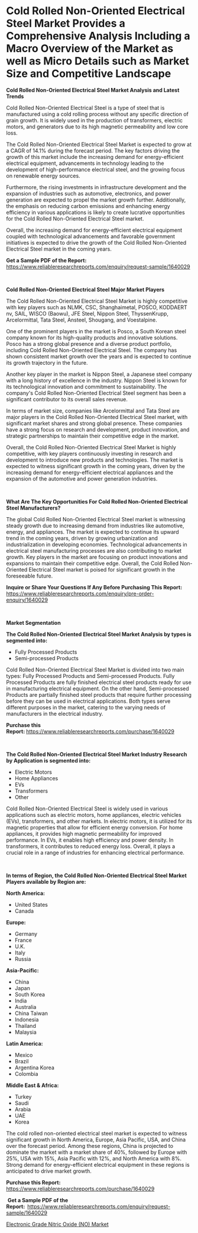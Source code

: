 <p><h1>Cold Rolled Non-Oriented Electrical Steel Market Provides a Comprehensive Analysis Including a Macro Overview of the Market as well as Micro Details such as Market Size and Competitive Landscape</h1></p><p><strong>Cold Rolled Non-Oriented Electrical Steel Market Analysis and Latest Trends</strong></p>
<p><p>Cold Rolled Non-Oriented Electrical Steel is a type of steel that is manufactured using a cold rolling process without any specific direction of grain growth. It is widely used in the production of transformers, electric motors, and generators due to its high magnetic permeability and low core loss.</p><p>The Cold Rolled Non-Oriented Electrical Steel Market is expected to grow at a CAGR of 14.1% during the forecast period. The key factors driving the growth of this market include the increasing demand for energy-efficient electrical equipment, advancements in technology leading to the development of high-performance electrical steel, and the growing focus on renewable energy sources. </p><p>Furthermore, the rising investments in infrastructure development and the expansion of industries such as automotive, electronics, and power generation are expected to propel the market growth further. Additionally, the emphasis on reducing carbon emissions and enhancing energy efficiency in various applications is likely to create lucrative opportunities for the Cold Rolled Non-Oriented Electrical Steel market.</p><p>Overall, the increasing demand for energy-efficient electrical equipment coupled with technological advancements and favorable government initiatives is expected to drive the growth of the Cold Rolled Non-Oriented Electrical Steel market in the coming years.</p></p>
<p><strong>Get a Sample PDF of the Report:&nbsp;</strong> <a href="https://www.reliableresearchreports.com/enquiry/request-sample/1640029">https://www.reliableresearchreports.com/enquiry/request-sample/1640029</a></p>
<p>&nbsp;</p>
<p><strong>Cold Rolled Non-Oriented Electrical Steel Major Market Players</strong></p>
<p><p>The Cold Rolled Non-Oriented Electrical Steel Market is highly competitive with key players such as NLMK, CSC, Shanghaimetal, POSCO, KODDAERT nv, SAIL, WISCO (Baowu), JFE Steel, Nippon Steel, ThyssenKrupp, Arcelormittal, Tata Steel, Ansteel, Shougang, and Voestalpine.</p><p>One of the prominent players in the market is Posco, a South Korean steel company known for its high-quality products and innovative solutions. Posco has a strong global presence and a diverse product portfolio, including Cold Rolled Non-Oriented Electrical Steel. The company has shown consistent market growth over the years and is expected to continue its growth trajectory in the future.</p><p>Another key player in the market is Nippon Steel, a Japanese steel company with a long history of excellence in the industry. Nippon Steel is known for its technological innovation and commitment to sustainability. The company's Cold Rolled Non-Oriented Electrical Steel segment has been a significant contributor to its overall sales revenue.</p><p>In terms of market size, companies like Arcelormittal and Tata Steel are major players in the Cold Rolled Non-Oriented Electrical Steel market, with significant market shares and strong global presence. These companies have a strong focus on research and development, product innovation, and strategic partnerships to maintain their competitive edge in the market.</p><p>Overall, the Cold Rolled Non-Oriented Electrical Steel Market is highly competitive, with key players continuously investing in research and development to introduce new products and technologies. The market is expected to witness significant growth in the coming years, driven by the increasing demand for energy-efficient electrical appliances and the expansion of the automotive and power generation industries.</p></p>
<p>&nbsp;</p>
<p><strong>What Are The Key Opportunities For Cold Rolled Non-Oriented Electrical Steel Manufacturers?</strong></p>
<p><p>The global Cold Rolled Non-Oriented Electrical Steel market is witnessing steady growth due to increasing demand from industries like automotive, energy, and appliances. The market is expected to continue its upward trend in the coming years, driven by growing urbanization and industrialization in developing economies. Technological advancements in electrical steel manufacturing processes are also contributing to market growth. Key players in the market are focusing on product innovations and expansions to maintain their competitive edge. Overall, the Cold Rolled Non-Oriented Electrical Steel market is poised for significant growth in the foreseeable future.</p></p>
<p><strong>Inquire or Share Your Questions If Any Before Purchasing This Report:</strong> <a href="https://www.reliableresearchreports.com/enquiry/pre-order-enquiry/1640029">https://www.reliableresearchreports.com/enquiry/pre-order-enquiry/1640029</a></p>
<p>&nbsp;</p>
<p><strong>Market Segmentation</strong></p>
<p><strong>The Cold Rolled Non-Oriented Electrical Steel Market Analysis by types is segmented into:</strong></p>
<p><ul><li>Fully Processed Products</li><li>Semi-processed Products</li></ul></p>
<p><p>Cold Rolled Non-Oriented Electrical Steel Market is divided into two main types: Fully Processed Products and Semi-processed Products. Fully Processed Products are fully finished electrical steel products ready for use in manufacturing electrical equipment. On the other hand, Semi-processed Products are partially finished steel products that require further processing before they can be used in electrical applications. Both types serve different purposes in the market, catering to the varying needs of manufacturers in the electrical industry.</p></p>
<p><strong>Purchase this Report:&nbsp;</strong><a href="https://www.reliableresearchreports.com/purchase/1640029">https://www.reliableresearchreports.com/purchase/1640029</a></p>
<p>&nbsp;</p>
<p><strong>The Cold Rolled Non-Oriented Electrical Steel Market Industry Research by Application is segmented into:</strong></p>
<p><ul><li>Electric Motors</li><li>Home Appliances</li><li>EVs</li><li>Transformers</li><li>Other</li></ul></p>
<p><p>Cold Rolled Non-Oriented Electrical Steel is widely used in various applications such as electric motors, home appliances, electric vehicles (EVs), transformers, and other markets. In electric motors, it is utilized for its magnetic properties that allow for efficient energy conversion. For home appliances, it provides high magnetic permeability for improved performance. In EVs, it enables high efficiency and power density. In transformers, it contributes to reduced energy loss. Overall, it plays a crucial role in a range of industries for enhancing electrical performance.</p></p>
<p>&nbsp;</p>
<p><strong>In terms of Region, the Cold Rolled Non-Oriented Electrical Steel Market Players available by Region are:</strong></p>
<p>
    <p> <strong> North America: </strong>
        <ul>
            <li>United States</li>
            <li>Canada</li>
        </ul>
        </p> 
    <p> <strong> Europe: </strong>
        <ul>
            <li>Germany</li>
            <li>France</li>
            <li>U.K.</li>
            <li>Italy</li>
            <li>Russia</li>
        </ul>
        </p> 
    <p> <strong> Asia-Pacific: </strong>
        <ul>
            <li>China</li>
            <li>Japan</li>
            <li>South Korea</li>
            <li>India</li>
            <li>Australia</li>
            <li>China Taiwan</li>
            <li>Indonesia</li>
            <li>Thailand</li>
            <li>Malaysia</li>
        </ul>
        </p> 
    <p> <strong> Latin America: </strong>
        <ul>
            <li>Mexico</li>
            <li>Brazil</li>
            <li>Argentina Korea</li>
            <li>Colombia</li>
        </ul>
        </p> 
    <p> <strong> Middle East & Africa: </strong>
        <ul>
            <li>Turkey</li>
            <li>Saudi</li>
            <li>Arabia</li>
            <li>UAE</li>
            <li>Korea</li>
        </ul>
    </p>
    </p>
<p><p>The cold rolled non-oriented electrical steel market is expected to witness significant growth in North America, Europe, Asia Pacific, USA, and China over the forecast period. Among these regions, China is projected to dominate the market with a market share of 40%, followed by Europe with 25%, USA with 15%, Asia Pacific with 12%, and North America with 8%. Strong demand for energy-efficient electrical equipment in these regions is anticipated to drive market growth.</p></p>
<p><strong>Purchase this Report: </strong><a href="https://www.reliableresearchreports.com/purchase/1640029">https://www.reliableresearchreports.com/purchase/1640029</a></p>
<p>&nbsp;<strong>Get a Sample PDF of the Report:&nbsp;&nbsp;</strong><a href="https://www.reliableresearchreports.com/enquiry/request-sample/1640029">https://www.reliableresearchreports.com/enquiry/request-sample/1640029</a></p>
<p><strong></strong></p>
<p><p><a href="https://github.com/biheemgalvinlouises6hokrh3h/Market-Research-Report-List-1/blob/main/electronic-grade-nitric-oxide-no-market.md">Electronic Grade Nitric Oxide (NO) Market</a></p></p>